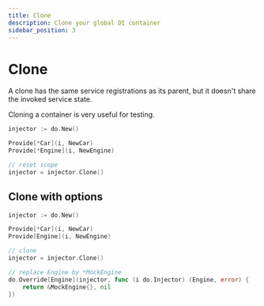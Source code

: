 ```yaml
---
title: Clone
description: Clone your global DI container
sidebar_position: 3
---
```


# Clone

A clone has the same service registrations as its parent, but it doesn't share the invoked service state.

Cloning a container is very useful for testing.

```go
injector := do.New()

Provide[*Car](i, NewCar)
Provide[*Engine](i, NewEngine)

// reset scope
injector = injector.Clone()
```

## Clone with options

```go
injector := do.New()

Provide[*Car](i, NewCar)
Provide[Engine](i, NewEngine)

// clone
injector = injector.Clone()

// replace Engine by *MockEngine
do.Override[Engine](injector, func (i do.Injector) (Engine, error) {
    return &MockEngine{}, nil
})
```
